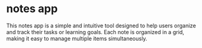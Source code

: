 # notes app
This notes app is a simple and intuitive tool designed to help users organize and track their tasks or learning goals. Each note is organized in a grid, making it easy to manage multiple items simultaneously.
